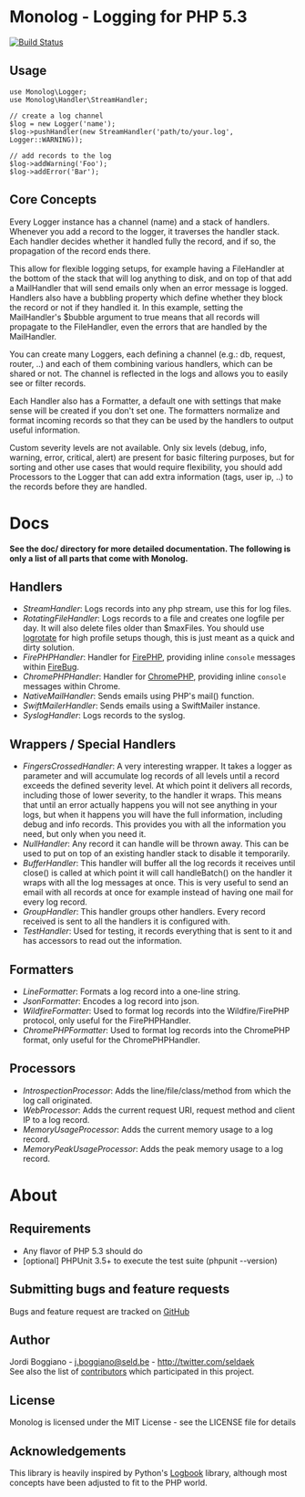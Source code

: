 Monolog - Logging for PHP 5.3
=============================

[![Build Status](https://secure.travis-ci.org/Seldaek/monolog.png)](http://travis-ci.org/Seldaek/monolog)

Usage
-----

    use Monolog\Logger;
    use Monolog\Handler\StreamHandler;

    // create a log channel
    $log = new Logger('name');
    $log->pushHandler(new StreamHandler('path/to/your.log', Logger::WARNING));

    // add records to the log
    $log->addWarning('Foo');
    $log->addError('Bar');

Core Concepts
-------------

Every Logger instance has a channel (name) and a stack of handlers. Whenever you add a record to the logger, it traverses the handler stack. Each handler decides whether it handled fully the record, and if so, the propagation of the record ends there.

This allow for flexible logging setups, for example having a FileHandler at the bottom of the stack that will log anything to disk, and on top of that add a MailHandler that will send emails only when an error message is logged. Handlers also have a bubbling property which define whether they block the record or not if they handled it. In this example, setting the MailHandler's $bubble argument to true means that all records will propagate to the FileHandler, even the errors that are handled by the MailHandler.

You can create many Loggers, each defining a channel (e.g.: db, request, router, ..) and each of them combining various handlers, which can be shared or not. The channel is reflected in the logs and allows you to easily see or filter records.

Each Handler also has a Formatter, a default one with settings that make sense will be created if you don't set one. The formatters normalize and format incoming records so that they can be used by the handlers to output useful information.

Custom severity levels are not available. Only six levels (debug, info, warning, error, critical, alert) are present for basic filtering purposes, but for sorting and other use cases that would require flexibility, you should add Processors to the Logger that can add extra information (tags, user ip, ..) to the records before they are handled.

Docs
====

**See the doc/ directory for more detailed documentation. The following is only a list of all parts that come with Monolog.**

Handlers
--------

- _StreamHandler_: Logs records into any php stream, use this for log files.
- _RotatingFileHandler_: Logs records to a file and creates one logfile per day. It will also delete files older than $maxFiles. You should use [logrotate](http://linuxcommand.org/man_pages/logrotate8.html) for high profile setups though, this is just meant as a quick and dirty solution.
- _FirePHPHandler_: Handler for [FirePHP](http://www.firephp.org/), providing inline `console` messages within [FireBug](http://getfirebug.com/).
- _ChromePHPHandler_: Handler for [ChromePHP](http://www.chromephp.com/), providing inline `console` messages within Chrome.
- _NativeMailHandler_: Sends emails using PHP's mail() function.
- _SwiftMailerHandler_: Sends emails using a SwiftMailer instance.
- _SyslogHandler_: Logs records to the syslog.

Wrappers / Special Handlers
---------------------------

- _FingersCrossedHandler_: A very interesting wrapper. It takes a logger as parameter and will accumulate log records of all levels until a record exceeds the defined severity level. At which point it delivers all records, including those of lower severity, to the handler it wraps. This means that until an error actually happens you will not see anything in your logs, but when it happens you will have the full information, including debug and info records. This provides you with all the information you need, but only when you need it.
- _NullHandler_: Any record it can handle will be thrown away. This can be used to put on top of an existing handler stack to disable it temporarily.
- _BufferHandler_: This handler will buffer all the log records it receives until close() is called at which point it will call handleBatch() on the handler it wraps with all the log messages at once. This is very useful to send an email with all records at once for example instead of having one mail for every log record.
- _GroupHandler_: This handler groups other handlers. Every record received is sent to all the handlers it is configured with.
- _TestHandler_: Used for testing, it records everything that is sent to it and has accessors to read out the information.

Formatters
----------

- _LineFormatter_: Formats a log record into a one-line string.
- _JsonFormatter_: Encodes a log record into json.
- _WildfireFormatter_: Used to format log records into the Wildfire/FirePHP protocol, only useful for the FirePHPHandler.
- _ChromePHPFormatter_: Used to format log records into the ChromePHP format, only useful for the ChromePHPHandler.

Processors
----------

- _IntrospectionProcessor_: Adds the line/file/class/method from which the log call originated.
- _WebProcessor_: Adds the current request URI, request method and client IP to a log record.
- _MemoryUsageProcessor_: Adds the current memory usage to a log record.
- _MemoryPeakUsageProcessor_: Adds the peak memory usage to a log record.

About
=====

Requirements
------------

- Any flavor of PHP 5.3 should do
- [optional] PHPUnit 3.5+ to execute the test suite (phpunit --version)

Submitting bugs and feature requests
------------------------------------

Bugs and feature request are tracked on [GitHub](https://github.com/Seldaek/monolog/issues)

Author
------

Jordi Boggiano - <j.boggiano@seld.be> - <http://twitter.com/seldaek><br />
See also the list of [contributors](https://github.com/Seldaek/monolog/contributors) which participated in this project.

License
-------

Monolog is licensed under the MIT License - see the LICENSE file for details

Acknowledgements
----------------

This library is heavily inspired by Python's [Logbook](http://packages.python.org/Logbook/) library, although most concepts have been adjusted to fit to the PHP world.
